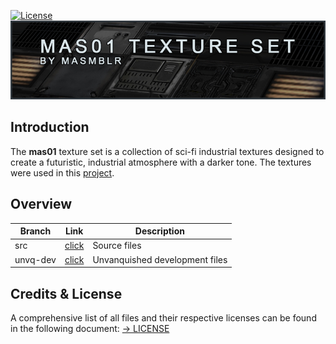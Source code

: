 [![License](https://img.shields.io/badge/License-CC%20BY--NC--ND%204.0-lightgrey.svg)](docs/licenses/CreativeCommons_CC-BY-NC-ND-4.0.txt)  
![preview](docs/images/header.jpg)

## Introduction
The **mas01** texture set is a collection of sci-fi industrial textures designed to create a futuristic, industrial atmosphere with a darker tone.
The textures were used in this [project](https://github.com/Masmblr/map-prometheus_src.dpkdir).

## Overview
| Branch | Link | Description |
|--------|----------|-------------|
| src| [click](https://github.com/Masmblr/mas01-Texture-Set/tree/main/src/webp/) | Source files |
| unvq-dev | [click](https://github.com/Masmblr/mas01-Texture-Set/tree/unvq-dev)| Unvanquished development files |



## Credits & License
A comprehensive list of all files and their respective licenses can be found in the following document:
[→ LICENSE](LICENSE)
